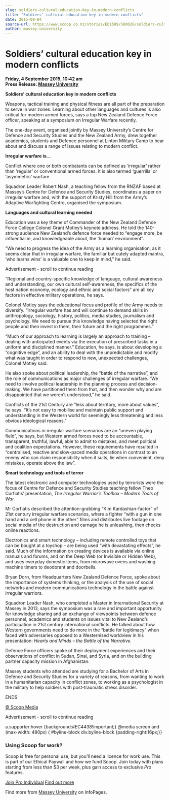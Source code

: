 ```yaml
---
slug: soldiers-cultural-education-key-in-modern-conflicts
title: "Soldiers’ cultural education key in modern conflicts"
date: 2015-09-04
source-url: https://www.scoop.co.nz/stories/ED1509/S00026/soldiers-cultural-education-key-in-modern-conflicts.htm
author: massey-university
---
```

Soldiers’ cultural education key in modern conflicts
====================================================

**Friday, 4 September 2015, 10:42 am**  
**Press Release: [Massey University](https://info.scoop.co.nz/Massey_University)**

**Soldiers’ cultural education key in modern conflicts**

Weapons, tactical training and physical fitness are all part of the preparation to serve in war zones. Learning about other languages and cultures is also critical for modern armed forces, says a top New Zealand Defence Force officer, speaking at a symposium on Irregular Warfare recently.

The one-day event, organised jointly by Massey University’s Centre for Defence and Security Studies and the New Zealand Army, drew together academics, students and Defence personnel at Linton Military Camp to hear about and discuss a range of issues relating to modern conflict.

**Irregular warfare is…**

Conflict where one or both combatants can be defined as ‘irregular’ rather than ‘regular’ or conventional armed forces. It is also termed ‘guerrilla’ or ‘asymmetric’ warfare.

Squadron Leader Robert Nash, a teaching fellow from the RNZAF based at Massey’s Centre for Defence and Security Studies, coordinates a paper on irregular warfare and, with the support of Kristy Hill from the Army’s Adaptive Warfighting Centre, organised the symposium.

**Languages and cultural learning needed**

Education was a key theme of Commander of the New Zealand Defence Force College Colonel Grant Motley’s keynote address. He told the 140-strong audience New Zealand’s defence force needed to “engage more, be influential in, and knowledgeable about, the ‘human’ environment”.

“We need to progress the idea of the Army as a learning organisation, as it seems clear that in irregular warfare, the familiar but cutely adapted mantra, ‘who learns wins’ is a valuable one to keep in mind,” he said.

Advertisement - scroll to continue reading





“Regional and country-specific knowledge of language, cultural awareness and understanding, our own cultural self-awareness, the specifics of the host nation economy, ecology and ethnic and social factors” are all key factors in effective military operations, he says.

Colonel Motley says the educational focus and profile of the Army needs to diversify. “Irregular warfare has and will continue to demand skills in anthropology, sociology, history, politics, media studies, journalism and psychology. We need to pursue this knowledge having selected the right people and then invest in them, their future and the right programmes.”

“Much of our approach to learning is largely an approach to training – dealing with anticipated events via the execution of prescribed tasks in a uniform and disciplined manner.” Education, he says, is about developing a “cognitive edge”, and an ability to deal with the unpredictable and modify what was taught in order to respond to new, unexpected challenges, Colonel Motley said.

He also spoke about political leadership, the “battle of the narrative”, and the role of communications as major challenges of irregular warfare. “We need to involve political leadership in the planning process and decision-making. We have partitioned them from that, and then wonder why and are disappointed that we weren’t understood,” he said.

Conflicts of the 21st Century are “less about territory, more about values”, he says. “It’s not easy to mobilise and maintain public support and understanding in the Western world for seemingly less threatening and less obvious ideological reasons.”

Communications in irregular warfare scenarios are an “uneven playing field”, he says, but Western armed forces need to be accountable, transparent, truthful, lawful, able to admit to mistakes, and meet political and coalition expectations. However, these requirements have resulted in “centralised, reactive and slow-paced media operations in contrast to an enemy who can claim responsibility when it suits, lie when convenient, deny mistakes, operate above the law”.

**Smart technology and tools of terror**

The latest electronic and computer technologies used by terrorists were the focus of Centre for Defence and Security Studies teaching fellow Theo Corfiatis’ presentation, _The Irregular Warrior’s Toolbox – Modern Tools of War._

Mr Corfiatis described the attention-grabbing “Kim Kardashian-factor” of 21st century irregular warfare scenarios, where a fighter “with a gun in one hand and a cell phone in the other” films and distributes live footage on social media of the destruction and carnage he is unleashing, then checks online reactions.

Electronics and smart technology – including remote controlled toys that can be bought at a toyshop – are being used “with devastating effects”, he said. Much of the information on creating devices is available via online manuals and forums, and on the Deep Web (or Invisible or Hidden Web), and uses everyday domestic items, from microwave ovens and washing machine timers to deodorant and doorbells.

Bryan Dorn, from Headquarters New Zealand Defence Force, spoke about the importance of systems thinking, or the analysis of the use of social networks and modern communications technology in the battle against irregular warriors.

Squadron Leader Nash, who completed a Master in International Security at Massey in 2013, says the symposium was a rare and important opportunity for knowledge sharing and an exchange of viewpoints between defence personnel, academics and students on issues vital to New Zealand’s participation in 21st century international conflicts. He talked about how Western governments need to do more in the “battle for legitimacy” when faced with adversaries opposed to a Westernised worldview in his presentation: _Hearts and Minds – the Battle of the Narrative._

Defence Force officers spoke of their deployment experiences and their observations of conflict in Sudan, Sinai, and Syria, and on the building partner capacity mission in Afghanistan.

Massey students who attended are studying for a Bachelor of Arts in Defence and Security Studies for a variety of reasons, from wanting to work in a humanitarian capacity in conflict zones, to working as a psychologist in the military to help soldiers with post-traumatic stress disorder.

  
ENDS

[© Scoop Media](http://www.scoop.co.nz/about/terms.html)  

Advertisement - scroll to continue reading



a.supporter:hover {background:#EC4438!important;} @media screen and (max-width: 480px) { #byline-block div.byline-block {padding-right:16px;}}

### Using Scoop for work?

Scoop is free for personal use, but you’ll need a licence for work use. This is part of our Ethical Paywall and how we fund Scoop. Join today with plans starting from less than $3 per week, plus gain access to exclusive _Pro_ features.  
  
[Join Pro Individual](https://pro.scoop.co.nz/Individual/?from=ProIn24) [Find out more](https://pro.scoop.co.nz/using-scoop-for-work/?from=ProIn24)

Find more from [Massey University](https://info.scoop.co.nz/Massey_University) on InfoPages.